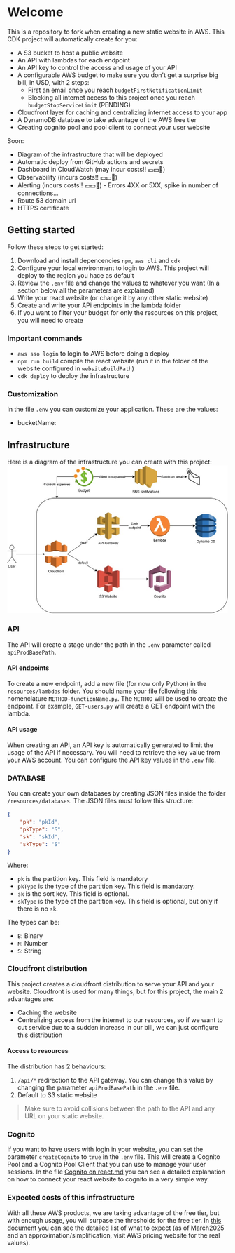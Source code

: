# Welcome

This is a repository to fork when creating a new static website in AWS.
This CDK project will automatically create for you:

- A S3 bucket to host a public website
- An API with lambdas for each endpoint
- An API key to control the access and usage of your API
- A configurable AWS budget to make sure you don't get a surprise big bill, in USD, with 2 steps:
  - First an email once you reach `budgetFirstNotificationLimit`
  - Blocking all internet access to this project once you reach `budgetStopServiceLimit` (PENDING)
- Cloudfront layer for caching and centralizing internet access to your app
- A DynamoDB database to take advantage of the AWS free tier
- Creating cognito pool and pool client to connect your user website

Soon:

- Diagram of the infrastructure that will be deployed
- Automatic deploy from GitHub actions and secrets
- Dashboard in CloudWatch (may incur costs!! 💶💵🤑)
- Observability (incurs costs!! 💶💵🤑)
- Alerting (incurs costs!! 💶💵🤑) - Errors 4XX or 5XX, spike in number of connections...
- Route 53 domain url
- HTTPS certificate

## Getting started

Follow these steps to get started:

1. Download and install depencencies `npm`, `aws cli` and `cdk`
1. Configure your local environment to login to AWS. This project will deploy to the region you hace as default
1. Review the `.env` file and change the values to whatever you want (In a section below all the parameters are explained)
1. Write your react website (or change it by any other static website)
1. Create and write your APi endpoints in the lambda folder
1. If you want to filter your budget for only the resources on this project, you will need to create

### Important commands

- `aws sso login` to login to AWS before doing a deploy
- `npm run build` compile the react website (run it in the folder of the website configured in `websiteBuildPath`)
- `cdk deploy` to deploy the infrastructure

### Customization

In the file `.env` you can customize your application. These are the values:

- bucketName:

## Infrastructure

Here is a diagram of the infrastructure you can create with this project:
![Infrastructure Diagram](/docs/cdk-template-infra.jpg)

### API

The API will create a stage under the path in the `.env` parameter called `apiProdBasePath`.

#### API endpoints

To create a new endpoint, add a new file (for now only Python) in the `resources/lambdas` folder.
You should name your file following this nomenclature `METHOD-functionName.py`. The `METHOD` will be used to create the endpoint.
For example, `GET-users.py` will create a GET endpoint with the lambda.

#### API usage

When creating an API, an API key is automatically generated to limit the usage of the API if necessary.
You will need to retrieve the key value from your AWS account.
You can configure the API key values in the `.env` file.

### DATABASE

You can create your own databases by creating JSON files inside the folder `/resources/databases`.
The JSON files must follow this structure:

```JSON
{
    "pk": "pkId",
    "pkType": "S",
    "sk": "skId",
    "skType": "S"
}
```

Where:

- `pk` is the partition key. This field is mandatory
- `pkType` is the type of the partition key. This field is mandatory.
- `sk` is the sort key. This field is optional.
- `skType` is the type of the partition key. This field is optional, but only if there is no `sk`.

The types can be:

- `B`: Binary
- `N`: Number
- `S`: String

### Cloudfront distribution

This project creates a cloudfront distribution to serve your API and your website. Cloudfront is used for many things, but for this project, the main 2 advantages are:

- Caching the website
- Centralizing access from the internet to our resources, so if we want to cut service due to a sudden increase in our bill, we can just configure this distribution

#### Access to resources

The distribution has 2 behaviours:

1. `/api/*` redirection to the API gateway. You can change this value by changing the parameter `apiProdBasePath` in the `.env` file.
1. Default to S3 static website

> Make sure to avoid collisions between the path to the API and any URL on your static website.

### Cognito

If you want to have users with login in your website, you can set the parameter `createCognito` to `true` in the `.env` file. This will create a Cognito Pool and a Cognito Pool Client that you can use to manage your user sessions.
In the file [Cognito on react.md](/docs/Cognito%20on%20react.md) you can see a detailed explanation on how to connect your react website to cognito in a very simple way.

### Expected costs of this infrastructure

With all these AWS products, we are taking advantage of the free tier, but with enough usage, you will surpase the thresholds for the free tier.
In [this document](/docs/Free%20tier%20short%20explanation.md) you can see the detailed list of what to expect (as of March2025 and an approximation/simplification, visit AWS pricing website for the real values).
